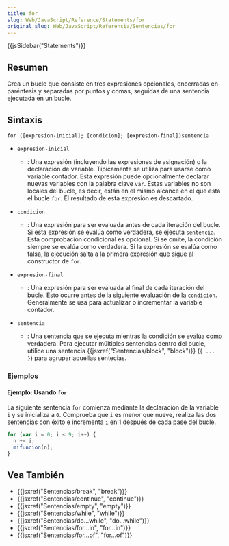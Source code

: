 ```yaml
---
title: for
slug: Web/JavaScript/Reference/Statements/for
original_slug: Web/JavaScript/Referencia/Sentencias/for
---
```


{{jsSidebar("Statements")}}

## Resumen

Crea un bucle que consiste en tres expresiones opcionales, encerradas en paréntesis y separadas por puntos y comas, seguidas de una sentencia ejecutada en un bucle.

## Sintaxis

```
for ([expresion-inicial]; [condicion]; [expresion-final])sentencia
```

- `expresion-inicial`

  - : Una expresión (incluyendo las expresiones de asignación) o la declaración de variable. Típicamente se utiliza para usarse como variable contador. Esta expresión puede opcionalmente declarar nuevas variables con la palabra clave `var`. Estas variables no son locales del bucle, es decir, están en el mismo alcance en el que está el bucle `for`. El resultado de esta expresión es descartado.

- `condicion`

  - : Una expresión para ser evaluada antes de cada iteración del bucle. Si esta expresión se evalúa como verdadera, se ejecuta `sentencia`. Esta comprobación condicional es opcional. Si se omite, la condición siempre se evalúa como verdadera. Si la expresión se evalúa como falsa, la ejecución salta a la primera expresión que sigue al constructor de `for`.

- `expresion-final`

  - : Una expresión para ser evaluada al final de cada iteración del bucle. Esto ocurre antes de la siguiente evaluación de la `condicion`. Generalmente se usa para actualizar o incrementar la variable contador.

- `sentencia`
  - : Una sentencia que se ejecuta mientras la condición se evalúa como verdadera. Para ejecutar múltiples sentencias dentro del bucle, utilice una sentencia {{jsxref("Sentencias/block", "block")}} (`{ ... }`) para agrupar aquellas sentecias.

### Ejemplos

#### Ejemplo: Usando `for`

La siguiente sentencia `for` comienza mediante la declaración de la variable `i` y se inicializa a `0`. Comprueba que `i` es menor que nueve, realiza las dos sentencias con éxito e incrementa `i` en 1 después de cada pase del bucle.

```js
for (var i = 0; i < 9; i++) {
  n += i;
  mifuncion(n);
}
```

## Vea También

- {{jsxref("Sentencias/break", "break")}}
- {{jsxref("Sentencias/continue", "continue")}}
- {{jsxref("Sentencias/empty", "empty")}}
- {{jsxref("Sentencias/while", "while")}}
- {{jsxref("Sentencias/do...while", "do...while")}}
- {{jsxref("Sentencias/for...in", "for...in")}}
- {{jsxref("Sentencias/for...of", "for...of")}}
